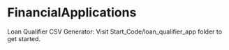 # FinancialApplications
Loan Qualifier CSV Generator: Visit Start_Code/loan_qualifier_app folder to get started.